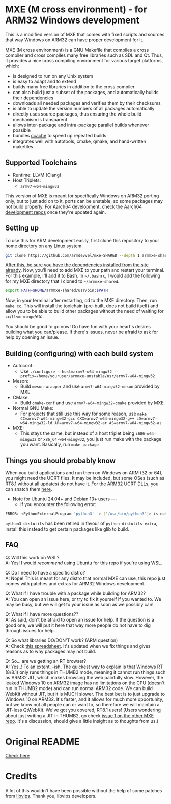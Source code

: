 # MXE (M cross environment) - for ARM32 Windows development

This is a modified version of MXE that comes with fixed scripts and sources that way Windows on ARM32 can have proper development for it.

MXE (M cross environment) is a GNU Makefile that compiles a cross
compiler and cross compiles many free libraries such as SDL and
Qt. Thus, it provides a nice cross compiling environment for
various target platforms, which:

  * is designed to run on any Unix system
  * is easy to adapt and to extend
  * builds many free libraries in addition to the cross compiler
  * can also build just a subset of the packages, and automatically builds their dependencies
  * downloads all needed packages and verifies them by their checksums
  * is able to update the version numbers of all packages automatically
  * directly uses source packages, thus ensuring the whole build mechanism is transparent
  * allows inter-package and intra-package parallel builds whenever possible
  * bundles [ccache](https://ccache.samba.org) to speed up repeated builds
  * integrates well with autotools, cmake, qmake, and hand-written makefiles.

## Supported Toolchains

  * Runtime: LLVM (Clang)
  * Host Triplets:
    - `armv7-w64-mingw32`

This version of MXE is meant for specifically Windows on ARM32 porting only, but to just add on to it, ports can be unstable, so some packages may not build properly. For Aarch64 development, check [the Aarch64 development repos](https://github.com/aarch64devel/mxe) once they're updated again.

## Setting up

To use this for ARM development easily, first clone this repository to your home directory on any Linux system.

```bash
git clone https://github.com/armdevvel/mxe-SHARED --depth 1 armmxe-shared
```

[After this, be sure you have the dependencies installed from the site already](https://mxe.cc/#requirements). Now, you'll need to add MXE to your path and restart your terminal. For this example, I'll add it to Bash. In `~/.bashrc`, I would add the following for my MXE directory that I cloned to `~/armmxe-shared`.

```bash
export PATH=$HOME/armmxe-shared/usr/bin:$PATH
```

Now, in your terminal after restarting, cd to the MXE directory. Then, run `make cc`. This will install the toolchain (pre-built, does not build itself) and allow you to be able to build other packages without the need of waiting for `cc`/`llvm-mingw`/etc.

You should be good to go now! Go have fun with your heart's desires building what you can/please. If there's issues, never be afraid to ask for help by opening an issue.

## Building (configuring) with each build system

  * Autoconf:
    - Use `./configure --host=armv7-w64-mingw32 --prefix=/home/youruser/armmxe-unstable/usr/armv7-w64-mingw32`
  * Meson:
    - Build `meson-wrapper` and use `armv7-w64-mingw32-meson` provided by MXE
  * CMake:
    - Build `cmake-conf` and use `armv7-w64-mingw32-cmake` provided by MXE
  * Normal GNU Make:
    - For projects that still use this way for some reason, use `make CC=armv7-w64-mingw32-gcc CXX=armv7-w64-mingw32-g++ LD=armv7-w64-mingw32-ld AR=armv7-w64-mingw32-ar AS=armv7-w64-mingw32-as`
  * MXE:
    - This stays the same, but instead of a host triplet being `i686-w64-mingw32` or `x86_64-w64-mingw32`, you just run make with the package you want. Basically, run `make package`

## Things you should probably know

When you build applications and run them on Windows on ARM (32 or 64), you might need the UCRT files. It may be included, but some OSes (such as RT8.1 without all updates) do not have it. For the ARM32 UCRT DLLs, you can snatch them [here](resources/WinUCRT.tar.xz).

  * Note for Ubuntu 24.04+ and Debian 13+ users ---
    - If you encounter the following error:
```bash
ERROR: <PythonExternalProgram 'python3' -> ['/usr/bin/python3']> is not a valid python or it is missing distutils
```
`python3-distutils` has been retired in favour of `python-distutils-extra`, install this instead to get certain packages like glib to build.

## FAQ

Q: Will this work on WSL?  \
A: Yes! I would *recommend* using Ubuntu for this repo if you're using WSL.

Q: Do I need to have a specific distro? \
A: Nope! This is meant for any distro that normal MXE can use, this repo just comes with patches and extras for ARM32 Windows development.

Q: What if I have trouble with a package while building for ARM32? \
A: You can open an issue here, or try to fix it yourself if you wanted to. We may be busy, but we will get to your issue as soon as we possibly can!

Q: What if I have more questions?? \
A: As said, don't be afraid to open an issue for help. If the question is a good one, we will put it here that way more people do not have to dig through issues for help.

Q: So what libraries DO/DON'T work? (ARM question) \
A: Check [this spreadsheet](https://docs.google.com/spreadsheets/d/1Z3FsGSXh3eOh3D9pcrw8rqQk3W11A8DudYqaO8XoQF0/edit?usp=sharing). It's updated when we fix things and gives reasons as to why packages may not build.

Q: So... are we getting an RT browser? \
A: Yes..! To an extent. -ish. The quickest way to explain is that Windows RT (8/8.1) only runs things in THUMB2 mode, meaning it cannot run things such as ARM32 JIT, which makes browsing the web painfully slow. However, the leaked Windows 10 on ARM32 image has no limitations on the CPU (doesn't run in THUMB2 mode) and can run normal ARM32 code. We can build WebKit without JIT, but it is MUCH slower. The best bet is to just upgrade to Windows 10 on ARM32. It's faster, and it allows for much more opportunity, but we know not all people can or want to, so therefore we will maintain a JIT-less QtWebKit. We've got you covered, RT8.1 users! (Users wondering about just writing a JIT in THUMB2, go check [issue 1 on the other MXE repo](https://github.com/armdevvel/mxe/issues/1). It's a discussion, should give a little insight as to thoughts from us.)

# Original README

[Check here](OGREADME.md)

# Credits

A lot of this wouldn't have been possible without the help of some patches from [libvips](https://github.com/libvips/build-win64-mxe). Thank you, libvips developers.
